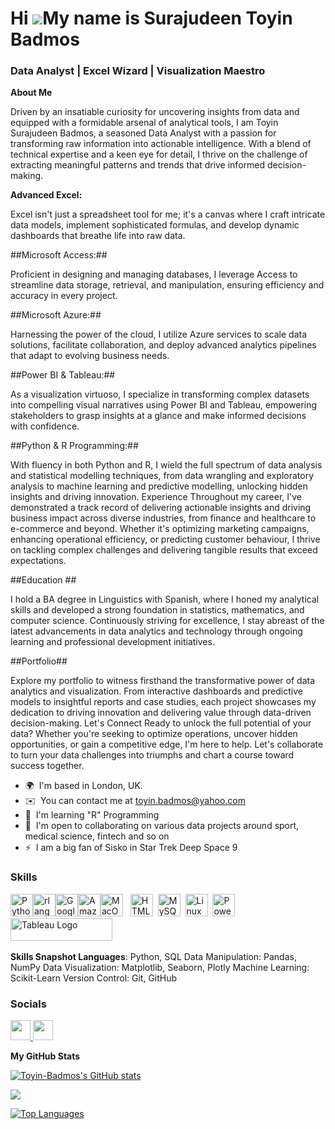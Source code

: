 Hi ![](https://user-images.githubusercontent.com/18350557/176309783-0785949b-9127-417c-8b55-ab5a4333674e.gif)My name is Surajudeen Toyin Badmos
===============================================================================================================================================



### Data Analyst | Excel Wizard | Visualization Maestro 


**About Me**

Driven by an insatiable curiosity for uncovering insights from data and equipped with a formidable arsenal of analytical tools, I am Toyin Surajudeen Badmos, a seasoned Data Analyst with a passion for transforming raw information into actionable intelligence. With a blend of technical expertise and a keen eye for detail, I thrive on the challenge of extracting meaningful patterns and trends that drive informed decision-making.  

**Advanced Excel:**

Excel isn't just a spreadsheet tool for me; it's a canvas where I craft intricate data models, implement sophisticated formulas, and develop dynamic dashboards that breathe life into raw data. 

##Microsoft Access:## 

Proficient in designing and managing databases, I leverage Access to streamline data storage, retrieval, and manipulation, ensuring efficiency and accuracy in every project. 

##Microsoft Azure:## 

Harnessing the power of the cloud, I utilize Azure services to scale data solutions, facilitate collaboration, and deploy advanced analytics pipelines that adapt to evolving business needs. 

##Power BI & Tableau:## 

As a visualization virtuoso, I specialize in transforming complex datasets into compelling visual narratives using Power BI and Tableau, empowering stakeholders to grasp insights at a glance and make informed decisions with confidence. 

##Python & R Programming:## 

With fluency in both Python and R, I wield the full spectrum of data analysis and statistical modelling techniques, from data wrangling and exploratory analysis to machine learning and predictive modelling, unlocking hidden insights and driving innovation. Experience Throughout my career, I've demonstrated a track record of delivering actionable insights and driving business impact across diverse industries, from finance and healthcare to e-commerce and beyond. Whether it's optimizing marketing campaigns, enhancing operational efficiency, or predicting customer behaviour, I thrive on tackling complex challenges and delivering tangible results that exceed expectations. 

##Education ##

I hold a BA degree in Linguistics with Spanish, where I honed my analytical skills and developed a strong foundation in statistics, mathematics, and computer science. Continuously striving for excellence, I stay abreast of the latest advancements in data analytics and technology through ongoing learning and professional development initiatives. 

##Portfolio## 

Explore my portfolio to witness firsthand the transformative power of data analytics and visualization. From interactive dashboards and predictive models to insightful reports and case studies, each project showcases my dedication to driving innovation and delivering value through data-driven decision-making. Let's Connect Ready to unlock the full potential of your data? Whether you're seeking to optimize operations, uncover hidden opportunities, or gain a competitive edge, I'm here to help. Let's collaborate to turn your data challenges into triumphs and chart a course toward success together.

* 🌍  I'm based in London, UK.
* ✉️  You can contact me at [toyin.badmos@yahoo.com](mailto:toyin.badmos@yahoo.com)
* 🧠  I'm learning "R" Programming
* 🤝  I'm open to collaborating on various data projects around sport, medical science, fintech and so on
* ⚡  I am a big fan of Sisko in Star Trek Deep Space 9

### Skills


<p align="left">
<a href="https://www.python.org/" target="_blank" rel="noreferrer"><img src="https://raw.githubusercontent.com/danielcranney/readme-generator/main/public/icons/skills/python-colored.svg" width="36" height="36" alt="Python" /></a><a href="https://www.r-project.org/" target="_blank" rel="noreferrer"><img src="https://raw.githubusercontent.com/danielcranney/readme-generator/main/public/icons/skills/rlang-colored.svg" width="36" height="36" alt="rlang" /></a><a href="https://cloud.google.com/" target="_blank" rel="noreferrer"><img src="https://raw.githubusercontent.com/danielcranney/readme-generator/main/public/icons/skills/googlecloud-colored.svg" width="36" height="36" alt="Google Cloud" /></a><a href="https://aws.amazon.com" target="_blank" rel="noreferrer"><img src="https://raw.githubusercontent.com/danielcranney/readme-generator/main/public/icons/skills/aws-colored.svg" width="36" height="36" alt="Amazon Web Services" /></a><a href="https://apple.com" target="_blank" rel="noreferrer"><img src="https://raw.githubusercontent.com/danielcranney/readme-generator/main/public/icons/skills/macos-colored.svg" width="36" height="36" alt="MacOS" /></a>
&nbsp;&nbsp;<a href="https://developer.mozilla.org/en-US/docs/Glossary/HTML5" target="_blank" rel="noreferrer"><img src="https://raw.githubusercontent.com/danielcranney/readme-generator/main/public/icons/skills/html5-colored.svg" width="36" height="36" alt="HTML5" /></a>&nbsp;&nbsp;<a href="https://www.mysql.com/" target="_blank" rel="noreferrer"><img src="https://raw.githubusercontent.com/danielcranney/readme-generator/main/public/icons/skills/mysql-colored.svg" width="36" height="36" alt="MySQL" /></a>&nbsp;&nbsp;<a href="https://www.linux.org" target="_blank" rel="noreferrer"><img src="https://raw.githubusercontent.com/danielcranney/readme-generator/main/public/icons/skills/linux-colored.svg" width="36" height="36" alt="Linux" /></a>&nbsp;&nbsp;<a href="https://app.powerbi.com/" target="_blank" rel="noreferrer"><img src="https://cdn.worldvectorlogo.com/logos/power-bi.svg" width="36" height="36" alt="PowerBI" /></a>&nbsp;&nbsp;<a href="https://tableau.com/" target="_blank" rel="noreferrer; return false;"><img src="https://raw.githubusercontent.com/gilbarbara/logos/main/logos/tableau.svg" width="163" height="36" alt="Tableau Logo" /></a>&nbsp;&nbsp;

</p>
 
**Skills Snapshot Languages**: Python, SQL Data Manipulation: Pandas, NumPy Data Visualization: Matplotlib, Seaborn, Plotly Machine Learning: Scikit-Learn Version Control: Git, GitHub
 
### Socials
 
<p align="left"> <a href="https://www.github.com/Ali06112023" target="_blank" rel="noreferrer"> <picture> <source media="(prefers-color-scheme: dark)" srcset="https://raw.githubusercontent.com/danielcranney/readme-generator/main/public/icons/socials/github-dark.svg" /> <source media="(prefers-color-scheme: light)" srcset="https://raw.githubusercontent.com/danielcranney/readme-generator/main/public/icons/socials/github.svg" /> <img src="https://raw.githubusercontent.com/danielcranney/readme-generator/main/public/icons/socials/github.svg" width="32" height="32" /> </picture>  <a href="https://www.linkedin.com/in/toyin-b-45461759" target="_blank" rel="noreferrer"> <picture> <source media="(prefers-color-scheme: dark)" srcset="https://raw.githubusercontent.com/danielcranney/readme-generator/main/public/icons/socials/linkedin-dark.svg" /> <source media="(prefers-color-scheme: light)" srcset="https://raw.githubusercontent.com/danielcranney/readme-generator/main/public/icons/socials/linkedin.svg" /> <img src="https://raw.githubusercontent.com/danielcranney/readme-generator/main/public/icons/socials/linkedin.svg" width="32" height="32" /> </picture> </a></p>


<b>My GitHub Stats</b>
 
<a href="http://www.github.com/Toyin-Badmos"><img src="https://github-readme-stats.vercel.app/api?username=Toyin-Badmos&show_icons=true&hide=&count_private=true&title_color=0891b2&text_color=ffffff&icon_color=0891b2&bg_color=1c1917&hide_border=true&show_icons=true" alt="Toyin-Badmos's GitHub stats" /></a>
 
<a href="http://www.github.com/Toyin-Badmos"><img src="https://github-readme-streak-stats.herokuapp.com/?user=Ali06112023&stroke=ffffff&background=1c1917&ring=0891b2&fire=0891b2&currStreakNum=ffffff&currStreakLabel=0891b2&sideNums=ffffff&sideLabels=ffffff&dates=ffffff&hide_border=true" /></a>
 

<a href="https://github.com/Toyin-Badmos" align="left"><img src="https://github-readme-stats.vercel.app/api/top-langs/?username=Ali06112023&langs_count=10&title_color=0891b2&text_color=ffffff&icon_color=0891b2&bg_color=1c1917&hide_border=true&locale=en&custom_title=Top%20%Languages" alt="Top Languages" /></a>
